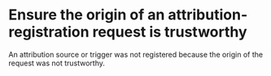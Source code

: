 # Ensure the origin of an attribution-registration request is trustworthy

An attribution source or trigger was not registered because the origin of the
request was not trustworthy.
